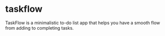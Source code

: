 # taskflow
TaskFlow is a minimalistic to-do list app that helps you have a smooth flow from adding to completing tasks.
